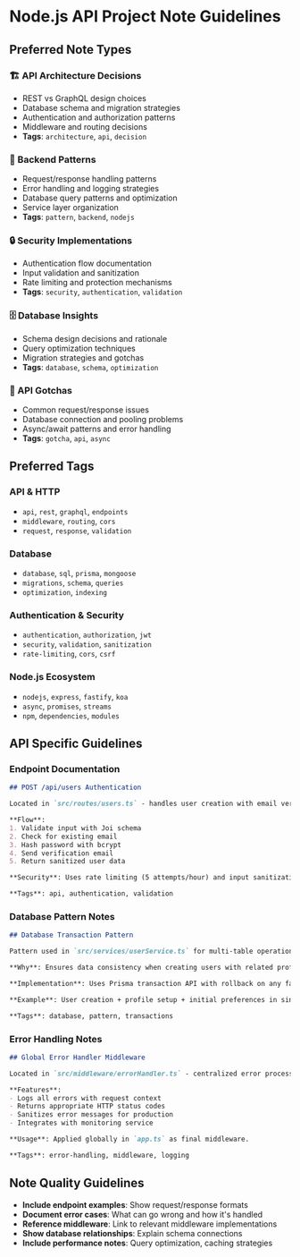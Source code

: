 # Node.js API Project Note Guidelines

## Preferred Note Types

### 🏗️ API Architecture Decisions
- REST vs GraphQL design choices
- Database schema and migration strategies
- Authentication and authorization patterns
- Middleware and routing decisions
- **Tags**: `architecture`, `api`, `decision`

### 🔧 Backend Patterns
- Request/response handling patterns
- Error handling and logging strategies
- Database query patterns and optimization
- Service layer organization
- **Tags**: `pattern`, `backend`, `nodejs`

### 🔒 Security Implementations
- Authentication flow documentation
- Input validation and sanitization
- Rate limiting and protection mechanisms
- **Tags**: `security`, `authentication`, `validation`

### 🗄️ Database Insights
- Schema design decisions and rationale
- Query optimization techniques
- Migration strategies and gotchas
- **Tags**: `database`, `schema`, `optimization`

### 🐛 API Gotchas
- Common request/response issues
- Database connection and pooling problems
- Async/await patterns and error handling
- **Tags**: `gotcha`, `api`, `async`

## Preferred Tags

### API & HTTP
- `api`, `rest`, `graphql`, `endpoints`
- `middleware`, `routing`, `cors`
- `request`, `response`, `validation`

### Database
- `database`, `sql`, `prisma`, `mongoose`
- `migrations`, `schema`, `queries`
- `optimization`, `indexing`

### Authentication & Security
- `authentication`, `authorization`, `jwt`
- `security`, `validation`, `sanitization`
- `rate-limiting`, `cors`, `csrf`

### Node.js Ecosystem
- `nodejs`, `express`, `fastify`, `koa`
- `async`, `promises`, `streams`
- `npm`, `dependencies`, `modules`

## API Specific Guidelines

### Endpoint Documentation
```markdown
## POST /api/users Authentication

Located in `src/routes/users.ts` - handles user creation with email verification.

**Flow**: 
1. Validate input with Joi schema
2. Check for existing email
3. Hash password with bcrypt
4. Send verification email
5. Return sanitized user data

**Security**: Uses rate limiting (5 attempts/hour) and input sanitization.

**Tags**: api, authentication, validation
```

### Database Pattern Notes
```markdown
## Database Transaction Pattern

Pattern used in `src/services/userService.ts` for multi-table operations.

**Why**: Ensures data consistency when creating users with related profile data.

**Implementation**: Uses Prisma transaction API with rollback on any failure.

**Example**: User creation + profile setup + initial preferences in single transaction.

**Tags**: database, pattern, transactions
```

### Error Handling Notes
```markdown
## Global Error Handler Middleware

Located in `src/middleware/errorHandler.ts` - centralized error processing.

**Features**:
- Logs all errors with request context
- Returns appropriate HTTP status codes
- Sanitizes error messages for production
- Integrates with monitoring service

**Usage**: Applied globally in `app.ts` as final middleware.

**Tags**: error-handling, middleware, logging
```

## Note Quality Guidelines

- **Include endpoint examples**: Show request/response formats
- **Document error cases**: What can go wrong and how it's handled
- **Reference middleware**: Link to relevant middleware implementations
- **Show database relationships**: Explain schema connections
- **Include performance notes**: Query optimization, caching strategies